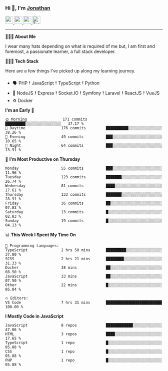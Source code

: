 ### Hi 👋, I'm [Jonathan](https://jonathan-d.ch) 

<p>
  <a href="https://www.twitter.com/redkill2108">
    <img src="https://img.shields.io/badge/twitter-%231DA1F2.svg?&style=for-the-badge&logo=twitter&logoColor=white" height=25>
  </a>
  <a href="https://www.linkedin.com/in/jdebetaz">
    <img src="https://img.shields.io/badge/linkedin-%230077B5.svg?&style=for-the-badge&logo=linkedin&logoColor=white" height=25>
  </a>
  <a href="https://www.instagram.com/jdebetaz/">
    <img src="https://img.shields.io/badge/instagram-%23E4405F.svg?&style=for-the-badge&logo=instagram&logoColor=white" height=25>
  </a>
  <a href="https://wakatime.com/@5c95ead1-71ee-4ecc-9a32-6c2b293dd432">
    <img src="https://wakatime.com/badge/user/5c95ead1-71ee-4ecc-9a32-6c2b293dd432.svg?style=for-the-badge" height=25 alt="Total time coded since Aug 23 2019" />
  </a>
</p>

-------

**🙋🏻‍♂️ About Me** 

<p>I wear many hats depending on what is required of me but, I am first and foremost, a passionate learner, a full stack developer.</p>

**👨🏻‍💻 Tech Stack** 

<p>Here are a few things I've picked up along my learning journey.</p>

- 🗣 PHP 𒑰 JavaScript 𒑰 TypeScript 𒑰 Python
- 🎒 NodeJS 𒑰 Express 𒑰 Socket.IO 𒑰 Symfony 𒑰 Laravel 𒑰 ReactJS 𒑰 VueJS
- ♽ Docker

<!--START_SECTION:waka-->
**I'm an Early 🐤** 

```text
🌞 Morning                171 commits         █████████░░░░░░░░░░░░░░░░   37.17 % 
🌆 Daytime                176 commits         ██████████░░░░░░░░░░░░░░░   38.26 % 
🌃 Evening                49 commits          ███░░░░░░░░░░░░░░░░░░░░░░   10.65 % 
🌙 Night                  64 commits          ███░░░░░░░░░░░░░░░░░░░░░░   13.91 % 
```
📅 **I'm Most Productive on Thursday** 

```text
Monday                   55 commits          ███░░░░░░░░░░░░░░░░░░░░░░   11.96 % 
Tuesday                  123 commits         ███████░░░░░░░░░░░░░░░░░░   26.74 % 
Wednesday                81 commits          ████░░░░░░░░░░░░░░░░░░░░░   17.61 % 
Thursday                 133 commits         ███████░░░░░░░░░░░░░░░░░░   28.91 % 
Friday                   36 commits          ██░░░░░░░░░░░░░░░░░░░░░░░   07.83 % 
Saturday                 13 commits          █░░░░░░░░░░░░░░░░░░░░░░░░   02.83 % 
Sunday                   19 commits          █░░░░░░░░░░░░░░░░░░░░░░░░   04.13 % 
```


📊 **This Week I Spent My Time On** 

```text
💬 Programming Languages: 
TypeScript               2 hrs 50 mins       █████████░░░░░░░░░░░░░░░░   37.80 % 
SCSS                     2 hrs 21 mins       ████████░░░░░░░░░░░░░░░░░   31.33 % 
Docker                   38 mins             ██░░░░░░░░░░░░░░░░░░░░░░░   08.50 % 
JavaScript               33 mins             ██░░░░░░░░░░░░░░░░░░░░░░░   07.50 % 
Other                    22 mins             █░░░░░░░░░░░░░░░░░░░░░░░░   05.04 % 

🔥 Editors: 
VS Code                  7 hrs 31 mins       █████████████████████████   100.00 % 
```

**I Mostly Code in JavaScript** 

```text
JavaScript               8 repos             ████████████░░░░░░░░░░░░░   47.06 % 
HTML                     3 repos             ████░░░░░░░░░░░░░░░░░░░░░   17.65 % 
TypeScript               1 repo              █░░░░░░░░░░░░░░░░░░░░░░░░   05.88 % 
CSS                      1 repo              █░░░░░░░░░░░░░░░░░░░░░░░░   05.88 % 
PHP                      1 repo              █░░░░░░░░░░░░░░░░░░░░░░░░   05.88 % 
```




<!--END_SECTION:waka-->
